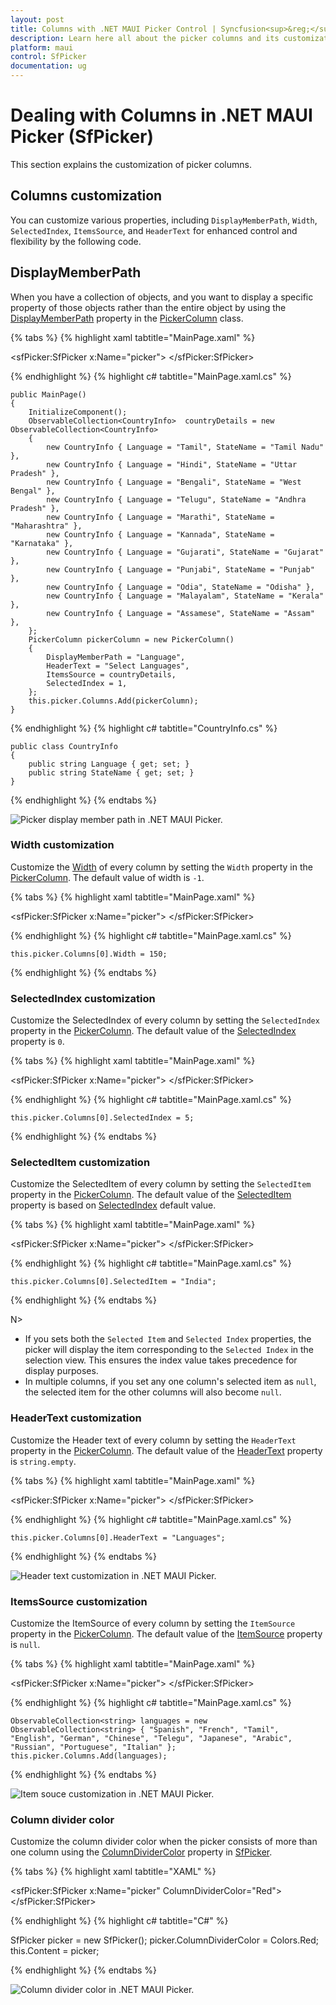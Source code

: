 ```yaml
---
layout: post
title: Columns with .NET MAUI Picker Control | Syncfusion<sup>&reg;</sup>
description: Learn here all about the picker columns and its customization with Syncfusion<sup>&reg;</sup> .NET MAUI Picker (SfPicker) control.
platform: maui
control: SfPicker
documentation: ug
---
```


# Dealing with Columns in .NET MAUI Picker (SfPicker)

This section explains the customization of picker columns.

## Columns customization 

You can customize various properties, including `DisplayMemberPath`, `Width`, `SelectedIndex`, `ItemsSource`, and `HeaderText` for enhanced control and flexibility by the following code.

## DisplayMemberPath

When you have a collection of objects, and you want to display a specific property of those objects rather than the entire object by using the [DisplayMemberPath](https://help.syncfusion.com/cr/maui/Syncfusion.Maui.Picker.PickerColumn.html#Syncfusion_Maui_Picker_PickerColumn_DisplayMemberPath) property in the [PickerColumn](https://help.syncfusion.com/cr/maui/Syncfusion.Maui.Picker.PickerColumn.html) class.

{% tabs %}
{% highlight xaml tabtitle="MainPage.xaml" %}

<sfPicker:SfPicker x:Name="picker">
</sfPicker:SfPicker>

{% endhighlight %}
{% highlight c# tabtitle="MainPage.xaml.cs" %}

    public MainPage()
    {
        InitializeComponent();
        ObservableCollection<CountryInfo>  countryDetails = new ObservableCollection<CountryInfo>
        {
            new CountryInfo { Language = "Tamil", StateName = "Tamil Nadu" },
            new CountryInfo { Language = "Hindi", StateName = "Uttar Pradesh" },
            new CountryInfo { Language = "Bengali", StateName = "West Bengal" },
            new CountryInfo { Language = "Telugu", StateName = "Andhra Pradesh" },
            new CountryInfo { Language = "Marathi", StateName = "Maharashtra" },
            new CountryInfo { Language = "Kannada", StateName = "Karnataka" },
            new CountryInfo { Language = "Gujarati", StateName = "Gujarat" },
            new CountryInfo { Language = "Punjabi", StateName = "Punjab" },
            new CountryInfo { Language = "Odia", StateName = "Odisha" },
            new CountryInfo { Language = "Malayalam", StateName = "Kerala" },
            new CountryInfo { Language = "Assamese", StateName = "Assam" },
        };
        PickerColumn pickerColumn = new PickerColumn()
        {
            DisplayMemberPath = "Language",
            HeaderText = "Select Languages",
            ItemsSource = countryDetails,
            SelectedIndex = 1,
        };
        this.picker.Columns.Add(pickerColumn);
    }
{% endhighlight %}
{% highlight c# tabtitle="CountryInfo.cs" %}

    public class CountryInfo
    {
        public string Language { get; set; }
        public string StateName { get; set; }
    }
    
{% endhighlight %}
{% endtabs %}

   ![Picker display member path in .NET MAUI Picker.](images/dealing-with-columns/maui-picker-display-member-path.png)

### Width customization

Customize the [Width](https://help.syncfusion.com/cr/maui/Syncfusion.Maui.Picker.PickerColumn.html#Syncfusion_Maui_Picker_PickerColumn_Width) of every column by setting the `Width` property in the [PickerColumn](https://help.syncfusion.com/cr/maui/Syncfusion.Maui.Picker.PickerColumn.html). The default value of width is `-1`.

{% tabs %}
{% highlight xaml tabtitle="MainPage.xaml" %}

<sfPicker:SfPicker x:Name="picker">
</sfPicker:SfPicker>

{% endhighlight %}
{% highlight c# tabtitle="MainPage.xaml.cs" %}

    this.picker.Columns[0].Width = 150;
    
{% endhighlight %}
{% endtabs %}
 
### SelectedIndex customization

Customize the SelectedIndex of every column by setting the `SelectedIndex` property in the [PickerColumn](https://help.syncfusion.com/cr/maui/Syncfusion.Maui.Picker.PickerColumn.html). The default value of the [SelectedIndex](https://help.syncfusion.com/cr/maui/Syncfusion.Maui.Picker.PickerColumn.html#Syncfusion_Maui_Picker_PickerColumn_SelectedIndex) property is `0`.

{% tabs %}
{% highlight xaml tabtitle="MainPage.xaml" %}

<sfPicker:SfPicker x:Name="picker">
</sfPicker:SfPicker>

{% endhighlight %}
{% highlight c# tabtitle="MainPage.xaml.cs" %}

    this.picker.Columns[0].SelectedIndex = 5;

{% endhighlight %}
{% endtabs %}

### SelectedItem customization

Customize the SelectedItem of every column by setting the `SelectedItem` property in the [PickerColumn](https://help.syncfusion.com/cr/maui/Syncfusion.Maui.Picker.PickerColumn.html). The default value of the [SelectedItem](https://help.syncfusion.com/cr/maui/Syncfusion.Maui.Picker.PickerColumn.html#Syncfusion_Maui_Picker_PickerColumn_SelectedItem) property is based on [SelectedIndex](https://help.syncfusion.com/cr/maui/Syncfusion.Maui.Picker.PickerColumn.html#Syncfusion_Maui_Picker_PickerColumn_SelectedIndex) default value.

{% tabs %}
{% highlight xaml tabtitle="MainPage.xaml" %}

<sfPicker:SfPicker x:Name="picker">
</sfPicker:SfPicker>

{% endhighlight %}
{% highlight c# tabtitle="MainPage.xaml.cs" %}

    this.picker.Columns[0].SelectedItem = "India";

{% endhighlight %}
{% endtabs %}

N> 
* If you sets both the `Selected Item` and `Selected Index` properties, the picker will display the item corresponding to the `Selected Index` in the selection view. This ensures the index value takes precedence for display purposes.
* In multiple columns, if you set any one column's selected item as `null`, the selected item for the other columns will also become `null`.

### HeaderText customization

Customize the Header text of every column by setting the `HeaderText` property in the [PickerColumn](https://help.syncfusion.com/cr/maui/Syncfusion.Maui.Picker.PickerColumn.html). The default value of the [HeaderText](https://help.syncfusion.com/cr/maui/Syncfusion.Maui.Picker.PickerColumn.html#Syncfusion_Maui_Picker_PickerColumn_HeaderText) property is `string.empty`.

{% tabs %}
{% highlight xaml tabtitle="MainPage.xaml" %}

<sfPicker:SfPicker x:Name="picker">
</sfPicker:SfPicker>

{% endhighlight %}
{% highlight c# tabtitle="MainPage.xaml.cs" %}

    this.picker.Columns[0].HeaderText = "Languages";
    
{% endhighlight %}
{% endtabs %}

   ![Header text customization in .NET MAUI Picker.](images/dealing-with-columns/maui-picker-custom-headertext.png)

### ItemsSource customization

Customize the ItemSource of every column by setting the `ItemSource` property in the [PickerColumn](https://help.syncfusion.com/cr/maui/Syncfusion.Maui.Picker.PickerColumn.html). The default value of the [ItemSource](https://help.syncfusion.com/cr/maui/Syncfusion.Maui.Picker.PickerColumn.html#Syncfusion_Maui_Picker_PickerColumn_ItemsSource) property is `null`.

{% tabs %}
{% highlight xaml tabtitle="MainPage.xaml" %}

<sfPicker:SfPicker x:Name="picker">
</sfPicker:SfPicker>

{% endhighlight %}
{% highlight c# tabtitle="MainPage.xaml.cs" %}

    ObservableCollection<string> languages = new ObservableCollection<string> { "Spanish", "French", "Tamil", "English", "German", "Chinese", "Telegu", "Japanese", "Arabic", "Russian", "Portuguese", "Italian" };
    this.picker.Columns.Add(languages);

{% endhighlight %}
{% endtabs %}

   ![Item souce customization in .NET MAUI Picker.](images/dealing-with-columns/maui-picker-custom-item-source.png)

### Column divider color

Customize the column divider color when the picker consists of more than one column using the [ColumnDividerColor](https://help.syncfusion.com/cr/maui/Syncfusion.Maui.Picker.PickerBase.html#Syncfusion_Maui_Picker_PickerBase_ColumnDividerColor) property in [SfPicker](https://help.syncfusion.com/cr/maui/Syncfusion.Maui.Picker.SfPicker.html).

{% tabs %}
{% highlight xaml tabtitle="XAML" %}

<sfPicker:SfPicker x:Name="picker"
                   ColumnDividerColor="Red">
</sfPicker:SfPicker>

{% endhighlight %}
{% highlight c# tabtitle="C#" %}

SfPicker picker = new SfPicker();
picker.ColumnDividerColor = Colors.Red;
this.Content = picker;

{% endhighlight %}
{% endtabs %}

   ![Column divider color in .NET MAUI Picker.](images/dealing-with-columns/maui-picker-column-divider-color.png)